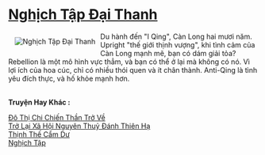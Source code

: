 <a href="https://truyentiki.com/nghich-tap-dai-thanh.30532/" title="Nghịch Tập Đại Thanh"><h1>Nghịch Tập Đại Thanh</h1></a><div style="display:table"><img align="right" style="float: left; padding: 10px;" src="https://truyentiki.com/a/img/str/src/30532.jpg" alt="Nghịch Tập Đại Thanh">Du hành đến "I Qing", Càn Long hai mươi năm. Upright "thế giới thịnh vượng", khi tình cảm của Càn Long mạnh mẽ, bạn có dám giải tỏa? Rebellion là một mô hình vực thẳm, và bạn có thể ở lại mà không có nó. Vì lợi ích của hoa cúc, chỉ có nhiều thói quen và ít chân thành. Anti-Qing là tình yêu đích thực, và hố khỏe mạnh hơn.</div><p><br><b>Truyện Hay Khác :</b></p><a href="https://truyentiki.com/do-thi-chi-chien-than-tro-ve.30531/" alt="Đô Thị Chi Chiến Thần Trở Về">Đô Thị Chi Chiến Thần Trở Về</a><br/><a href="https://github.com/nownovels/top500/tree/master/truyenhay/33711/" alt="Trở Lại Xã Hội Nguyên Thuỷ Đánh Thiên Hạ">Trở Lại Xã Hội Nguyên Thuỷ Đánh Thiên Hạ</a><br/><a href="https://github.com/nownovels/truyenhay/tree/master/truyenhay/30355/README.md" alt="Thịnh Thế Cẩm Dư">Thịnh Thế Cẩm Dư</a><br/><a href="https://github.com/nownovels/top500/tree/master/truyenhay/33784/" alt="Nghịch Tập">Nghịch Tập</a><br/>